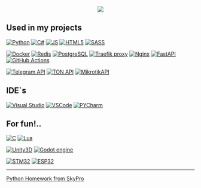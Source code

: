 <div align="center">
<a href="https://wakatime.com/@45799db8-b1f8-4627-9264-2c8d4c352567"><img src="https://wakatime.com/badge/user/45799db8-b1f8-4627-9264-2c8d4c352567.svg"/></a>
</div>


## Used in my projects

[![Python](https://img.shields.io/badge/python_⭐️-3776AB?style=for-the-badge&logo=python&logoColor=white)](https://www.python.org/)
[![C#](https://img.shields.io/badge/C%23-512BD4?style=for-the-badge&logo=csharp)](https://learn.microsoft.com/dotnet/csharp/)
[![JS](https://img.shields.io/badge/java_script-F7DF1E?style=for-the-badge&logo=javascript&logoColor=black)](https://developer.mozilla.org/ru/docs/Web/JavaScript)
[![HTML5](https://img.shields.io/badge/HTML5-E34F26?style=for-the-badge&logo=html5&logoColor=white)](https://html.spec.whatwg.org/multipage/)
[![SASS](https://img.shields.io/badge/SASS-CC6699?style=for-the-badge&logo=sass&logoColor=white)](https://sass-lang.com/)

[![Docker](https://img.shields.io/badge/Docker-2496ED?style=for-the-badge&logo=docker&logoColor=white)](https://www.docker.com/)
[![Redis](https://img.shields.io/badge/Redis-DC382D?style=for-the-badge&logo=redis&logoColor=white)](https://master--redis-doc.netlify.app/docs/)
[![PostgreSQL](https://img.shields.io/badge/PostgreSQL-4169E1?style=for-the-badge&logo=postgresql&logoColor=white)](https://www.postgresql.org/)
[![Traefik proxy](https://img.shields.io/badge/Traefik_Proxy-24A1C1?style=for-the-badge&logo=traefikproxy&logoColor=white)](https://doc.traefik.io/traefik/)
[![Nginx](https://img.shields.io/badge/Nginx-009639?style=for-the-badge&logo=nginx&logoColor=white)](https://nginx.org/)
[![FastAPI](https://img.shields.io/badge/FastAPI-009688?style=for-the-badge&logo=fastapi&logoColor=white)](https://fastapi.tiangolo.com/)
[![GitHub Actions](https://img.shields.io/badge/GitHub_actions-2088FF?style=for-the-badge&logo=githubactions&logoColor=white)](https://docs.github.com/en/actions)

[![Telegram API](https://img.shields.io/badge/Telegram_API-26A5E4?style=for-the-badge&logo=telegram&logoColor=white)](https://core.telegram.org/api)
[![TON API](https://img.shields.io/badge/TON_API-0098EA?style=for-the-badge&logo=ton&logoColor=white)](https://tonapi.io/)
[![MikrotikAPI](https://img.shields.io/badge/Mikrotik_API-293239?style=for-the-badge&logo=mikrotik)](https://help.mikrotik.com/docs/display/ROS/API)


## IDE`s

[![Visual Studio](https://img.shields.io/badge/Visual_Studio-5C2D91?style=for-the-badge&logo=visualstudio)](https://visualstudio.microsoft.com/ru/)
[![VSCode](https://img.shields.io/badge/VSCode-007ACC?style=for-the-badge&logo=visualstudiocode)](https://code.visualstudio.com/)
[![PYCharm](https://img.shields.io/badge/PYCharm-000000?style=for-the-badge&logo=pycharm)](https://www.jetbrains.com/ru-ru/pycharm/)

## For fun!..

[![C](https://img.shields.io/badge/C-A8B9CC?style=for-the-badge&logo=c&logoColor=black)](https://www.gnu.org/software/gnu-c-manual/gnu-c-manual.html)
[![Lua](https://img.shields.io/badge/lua-2C2D72?style=for-the-badge&logo=lua)](https://www.lua.org/)

[![Unity3D](https://img.shields.io/badge/Unity-FFFFFF?style=for-the-badge&logo=unity&logoColor=black)](https://unity.com/)
[![Godot engine](https://img.shields.io/badge/Godot-478CBF?style=for-the-badge&logo=godotengine&logoColor=white)](https://godotengine.org/)

[![STM32](https://img.shields.io/badge/STM32-03234B?style=for-the-badge&logo=stmicroelectronics&logoColor=white)](https://www.st.com/en/microcontrollers-microprocessors/stm32-32-bit-arm-cortex-mcus.html)
[![ESP32](https://img.shields.io/badge/ESP-E7352C?style=for-the-badge&logo=espressif&logoColor=white)](https://www.espressif.com/en/products/modules/esp32)

---

[Python Homework from SkyPro](https://github.com/IldarGaleevSkyProHomeworks)
